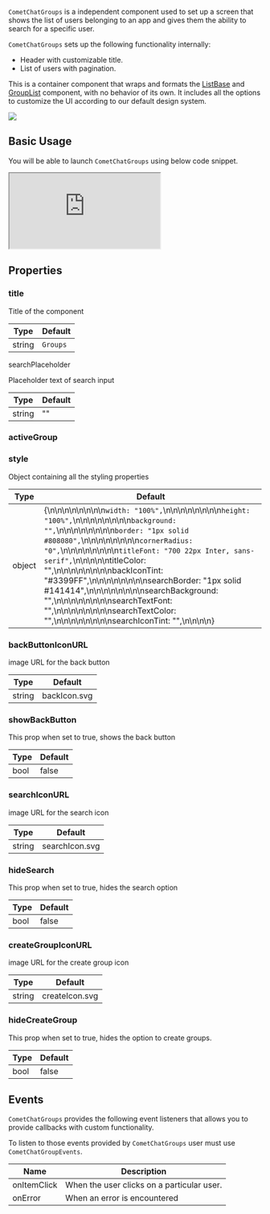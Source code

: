 
`CometChatGroups` is a independent component used to set up a screen that shows the list of users belonging to an app and gives them the ability to search for a specific user.

`CometChatGroups` sets up the following functionality internally:

- Header with customizable title.
- List of users with pagination.

This is a container component that wraps and formats the [ListBase](https://www.cometchat.com/docs/v3/react-chat-ui-kit/listbase) and [GroupList](https://www.cometchat.com/docs/v3/react-chat-ui-kit/grouplist) component, with no behavior of its own. It includes all the options to customize the UI according to our default design system.


![](https://uploads.developerhub.io/prod/x9W8/0t5tg0mmiz8jdyzo5phfszy8nfkkvvsyea5gn1e8v7pwlf2c7p842qwfyh0m4eef.png)


## Basic Usage

You will be able to launch `CometChatGroups` using below code snippet.


<iframe src="https://codesandbox.io/embed/fervent-northcutt-kcfye2?fontsize=14&hidenavigation=1&theme=dark"
     style={{ width: '100%', height: '500px', border: 0, borderRadius: '4px', overflow:'hidden' }}
     title="CometChatGroups"
     allow="accelerometer; ambient-light-sensor; camera; encrypted-media; geolocation; gyroscope; hid; microphone; midi; payment; usb; vr; xr-spatial-tracking"
     sandbox="allow-forms allow-modals allow-popups allow-presentation allow-same-origin allow-scripts"
   ></iframe>


## Properties

### title

Title of the component


| **Type** | **Default** | 
| ---- | ---- | 
| string | `Groups` | 


searchPlaceholder

Placeholder text of search input


| Type | Default | 
| ---- | ---- | 
| string | "" | 


### activeGroup

### style

Object containing all the styling properties


| Type | Default | 
| ---- | ---- | 
| object | {\n\n\n\n\n\n\n\n`width: "100%",`\n\n\n\n\n\n\n\n`height: "100%",`\n\n\n\n\n\n\n\n`background: "",`\n\n\n\n\n\n\n\n`border: "1px solid #808080",`\n\n\n\n\n\n\n\n`cornerRadius: "0",`\n\n\n\n\n\n\n\n`titleFont: "700 22px Inter, sans-serif",`\n\n\n\n\ntitleColor: "",\n\n\n\n\n\n\n\nbackIconTint: "#3399FF",\n\n\n\n\n\n\n\nsearchBorder: "1px solid #141414",\n\n\n\n\n\n\n\nsearchBackground: "",\n\n\n\n\n\n\n\nsearchTextFont: "",\n\n\n\n\n\n\n\nsearchTextColor: "",\n\n\n\n\n\n\n\nsearchIconTint: "",\n\n\n\n} | 


### backButtonIconURL

image URL for the back button


| Type | Default | 
| ---- | ---- | 
| string | backIcon.svg | 


### showBackButton

This prop when set to true, shows the back button


| Type | Default | 
| ---- | ---- | 
| bool | false | 


### searchIconURL

image URL for the search icon


| Type | Default | 
| ---- | ---- | 
| string | searchIcon.svg | 


### hideSearch

This prop when set to true, hides the search option


| Type | Default | 
| ---- | ---- | 
| bool | false | 


### createGroupIconURL

image URL for the create group icon


| Type | Default | 
| ---- | ---- | 
| string | createIcon.svg | 


### hideCreateGroup

This prop when set to true, hides the option to create groups.


| Type | Default | 
| ---- | ---- | 
| bool | false | 


## Events

`CometChatGroups` provides the following event listeners that allows you to provide callbacks with custom functionality.

To listen to those events provided by `CometChatGroups` user must use `CometChatGroupEvents`.


| Name | Description | 
| ---- | ---- | 
| onItemClick | When the user clicks on a particular user. | 
| onError | When an error is encountered | 



